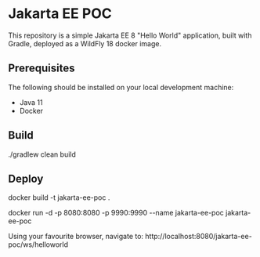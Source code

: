 # Jakarta EE POC

This repository is a simple Jakarta EE 8 "Hello World" application, 
built with Gradle, 
deployed as a WildFly 18 docker image.

## Prerequisites

The following should be installed on your local development machine:

* Java 11
* Docker

## Build

./gradlew clean build

## Deploy

docker build -t jakarta-ee-poc .

docker run -d -p 8080:8080 -p 9990:9990 --name jakarta-ee-poc jakarta-ee-poc

Using your favourite browser, navigate to: 
http://localhost:8080/jakarta-ee-poc/ws/helloworld
